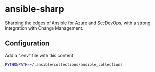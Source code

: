 # ansible-sharp

Sharping the edges of Ansible for Azure and SecDevOps, with a strong integration with Change Management.

## Configuration

Add a ".env" file with this content

```bash
PYTHONPATH=~/.ansible/collections/ansible_collections
```

